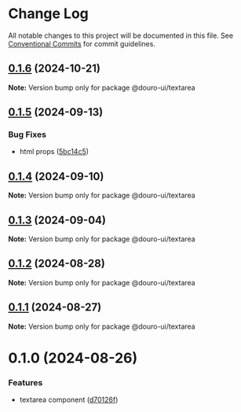 # Change Log

All notable changes to this project will be documented in this file.
See [Conventional Commits](https://conventionalcommits.org) for commit guidelines.

## [0.1.6](https://github.com/Douro-ui/design-system/compare/@douro-ui/textarea@0.1.5...@douro-ui/textarea@0.1.6) (2024-10-21)

**Note:** Version bump only for package @douro-ui/textarea

## [0.1.5](https://github.com/Douro-ui/design-system/compare/@douro-ui/textarea@0.1.4...@douro-ui/textarea@0.1.5) (2024-09-13)

### Bug Fixes

- html props ([5bc14c5](https://github.com/Douro-ui/design-system/commit/5bc14c50d04f754b2922775cbcbdd2cc11d2feda))

## [0.1.4](https://github.com/Douro-ui/design-system/compare/@douro-ui/textarea@0.1.3...@douro-ui/textarea@0.1.4) (2024-09-10)

**Note:** Version bump only for package @douro-ui/textarea

## [0.1.3](https://github.com/Douro-ui/design-system/compare/@douro-ui/textarea@0.1.2...@douro-ui/textarea@0.1.3) (2024-09-04)

**Note:** Version bump only for package @douro-ui/textarea

## [0.1.2](https://github.com/Douro-ui/design-system/compare/@douro-ui/textarea@0.1.1...@douro-ui/textarea@0.1.2) (2024-08-28)

**Note:** Version bump only for package @douro-ui/textarea

## [0.1.1](https://github.com/Douro-ui/design-system/compare/@douro-ui/textarea@0.1.0...@douro-ui/textarea@0.1.1) (2024-08-27)

**Note:** Version bump only for package @douro-ui/textarea

# 0.1.0 (2024-08-26)

### Features

- textarea component ([d70126f](https://github.com/Douro-ui/design-system/commit/d70126fb9316a84f8784e1a43b096cdc130f82a1))
